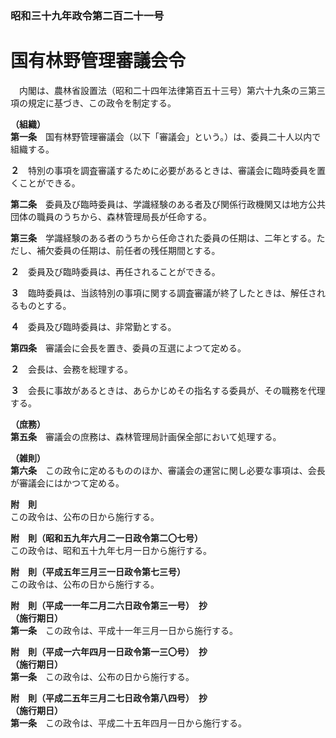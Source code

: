 ### 昭和三十九年政令第二百二十一号  
# 国有林野管理審議会令  
　内閣は、農林省設置法（昭和二十四年法律第百五十三号）第六十九条の三第三項の規定に基づき、この政令を制定する。  
  
**（組織）**  
**第一条**　国有林野管理審議会（以下「審議会」という。）は、委員二十人以内で組織する。  
  
**２**　特別の事項を調査審議するために必要があるときは、審議会に臨時委員を置くことができる。  
  
**第二条**　委員及び臨時委員は、学識経験のある者及び関係行政機関又は地方公共団体の職員のうちから、森林管理局長が任命する。  
  
**第三条**　学識経験のある者のうちから任命された委員の任期は、二年とする。ただし、補欠委員の任期は、前任者の残任期間とする。  
  
**２**　委員及び臨時委員は、再任されることができる。  
  
**３**　臨時委員は、当該特別の事項に関する調査審議が終了したときは、解任されるものとする。  
  
**４**　委員及び臨時委員は、非常勤とする。  
  
**第四条**　審議会に会長を置き、委員の互選によつて定める。  
  
**２**　会長は、会務を総理する。  
  
**３**　会長に事故があるときは、あらかじめその指名する委員が、その職務を代理する。  
  
**（庶務）**  
**第五条**　審議会の庶務は、森林管理局計画保全部において処理する。  
  
**（雑則）**  
**第六条**　この政令に定めるもののほか、審議会の運営に関し必要な事項は、会長が審議会にはかつて定める。  
  
**附　則**  
この政令は、公布の日から施行する。  
  
**附　則（昭和五九年六月二一日政令第二〇七号）**  
この政令は、昭和五十九年七月一日から施行する。  
  
**附　則（平成五年三月三一日政令第七三号）**  
この政令は、公布の日から施行する。  
  
**附　則（平成一一年二月二六日政令第三一号）　抄**  
**（施行期日）**  
**第一条**　この政令は、平成十一年三月一日から施行する。  
  
**附　則（平成一六年四月一日政令第一三〇号）　抄**  
**（施行期日）**  
**第一条**　この政令は、公布の日から施行する。  
  
**附　則（平成二五年三月二七日政令第八四号）　抄**  
**（施行期日）**  
**第一条**　この政令は、平成二十五年四月一日から施行する。  
  
